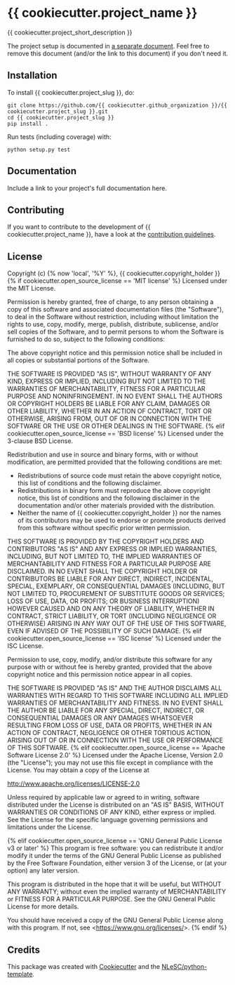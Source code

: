 # {{ cookiecutter.project_name }}

{{ cookiecutter.project_short_description }}

The project setup is documented in [a separate
document](project_setup.md). Feel free to remove this document (and/or
the link to this document) if you don't need it.

## Installation

To install {{ cookiecutter.project_slug }}, do:

``` {.sourceCode .console}
git clone https://github.com/{{ cookiecutter.github_organization }}/{{ cookiecutter.project_slug }}.git
cd {{ cookiecutter.project_slug }}
pip install .
```

Run tests (including coverage) with:

``` {.sourceCode .console}
python setup.py test
```

## Documentation

Include a link to your project's full documentation here.

## Contributing

If you want to contribute to the development of {{
cookiecutter.project_name }}, have a look at the [contribution
guidelines](CONTRIBUTING.rst).

## License

Copyright (c) {% now 'local', '%Y' %}, {{
cookiecutter.copyright_holder }} {% if
cookiecutter.open_source_license == 'MIT license' %} Licensed under
the MIT License.

Permission is hereby granted, free of charge, to any person obtaining a
copy of this software and associated documentation files (the
"Software"), to deal in the Software without restriction, including
without limitation the rights to use, copy, modify, merge, publish,
distribute, sublicense, and/or sell copies of the Software, and to
permit persons to whom the Software is furnished to do so, subject to
the following conditions:

The above copyright notice and this permission notice shall be included
in all copies or substantial portions of the Software.

THE SOFTWARE IS PROVIDED "AS IS", WITHOUT WARRANTY OF ANY KIND,
EXPRESS OR IMPLIED, INCLUDING BUT NOT LIMITED TO THE WARRANTIES OF
MERCHANTABILITY, FITNESS FOR A PARTICULAR PURPOSE AND NONINFRINGEMENT.
IN NO EVENT SHALL THE AUTHORS OR COPYRIGHT HOLDERS BE LIABLE FOR ANY
CLAIM, DAMAGES OR OTHER LIABILITY, WHETHER IN AN ACTION OF CONTRACT,
TORT OR OTHERWISE, ARISING FROM, OUT OF OR IN CONNECTION WITH THE
SOFTWARE OR THE USE OR OTHER DEALINGS IN THE SOFTWARE. {% elif
cookiecutter.open_source_license == 'BSD license' %} Licensed under
the 3-clause BSD License.

Redistribution and use in source and binary forms, with or without
modification, are permitted provided that the following conditions are
met:

-   Redistributions of source code must retain the above copyright
    notice, this list of conditions and the following disclaimer.
-   Redistributions in binary form must reproduce the above copyright
    notice, this list of conditions and the following disclaimer in the
    documentation and/or other materials provided with the distribution.
-   Neither the name of {{ cookiecutter.copyright_holder }} nor the
    names of its contributors may be used to endorse or promote products
    derived from this software without specific prior written
    permission.

THIS SOFTWARE IS PROVIDED BY THE COPYRIGHT HOLDERS AND CONTRIBUTORS "AS
IS" AND ANY EXPRESS OR IMPLIED WARRANTIES, INCLUDING, BUT NOT LIMITED
TO, THE IMPLIED WARRANTIES OF MERCHANTABILITY AND FITNESS FOR A
PARTICULAR PURPOSE ARE DISCLAIMED. IN NO EVENT SHALL THE COPYRIGHT
HOLDER OR CONTRIBUTORS BE LIABLE FOR ANY DIRECT, INDIRECT, INCIDENTAL,
SPECIAL, EXEMPLARY, OR CONSEQUENTIAL DAMAGES (INCLUDING, BUT NOT LIMITED
TO, PROCUREMENT OF SUBSTITUTE GOODS OR SERVICES; LOSS OF USE, DATA, OR
PROFITS; OR BUSINESS INTERRUPTION) HOWEVER CAUSED AND ON ANY THEORY OF
LIABILITY, WHETHER IN CONTRACT, STRICT LIABILITY, OR TORT (INCLUDING
NEGLIGENCE OR OTHERWISE) ARISING IN ANY WAY OUT OF THE USE OF THIS
SOFTWARE, EVEN IF ADVISED OF THE POSSIBILITY OF SUCH DAMAGE. {% elif
cookiecutter.open_source_license == 'ISC license' %} Licensed under
the ISC License.

Permission to use, copy, modify, and/or distribute this software for any
purpose with or without fee is hereby granted, provided that the above
copyright notice and this permission notice appear in all copies.

THE SOFTWARE IS PROVIDED "AS IS" AND THE AUTHOR DISCLAIMS ALL
WARRANTIES WITH REGARD TO THIS SOFTWARE INCLUDING ALL IMPLIED WARRANTIES
OF MERCHANTABILITY AND FITNESS. IN NO EVENT SHALL THE AUTHOR BE LIABLE
FOR ANY SPECIAL, DIRECT, INDIRECT, OR CONSEQUENTIAL DAMAGES OR ANY
DAMAGES WHATSOEVER RESULTING FROM LOSS OF USE, DATA OR PROFITS, WHETHER
IN AN ACTION OF CONTRACT, NEGLIGENCE OR OTHER TORTIOUS ACTION, ARISING
OUT OF OR IN CONNECTION WITH THE USE OR PERFORMANCE OF THIS SOFTWARE. {%
elif cookiecutter.open_source_license == 'Apache Software License
2.0' %} Licensed under the Apache License, Version 2.0 (the
"License"); you may not use this file except in compliance with the
License. You may obtain a copy of the License at

<http://www.apache.org/licenses/LICENSE-2.0>

Unless required by applicable law or agreed to in writing, software
distributed under the License is distributed on an "AS IS" BASIS,
WITHOUT WARRANTIES OR CONDITIONS OF ANY KIND, either express or implied.
See the License for the specific language governing permissions and
limitations under the License.

{% elif cookiecutter.open_source_license == 'GNU General Public
License v3 or later' %} This program is free software: you can
redistribute it and/or modify it under the terms of the GNU General
Public License as published by the Free Software Foundation, either
version 3 of the License, or (at your option) any later version.

This program is distributed in the hope that it will be useful, but
WITHOUT ANY WARRANTY; without even the implied warranty of
MERCHANTABILITY or FITNESS FOR A PARTICULAR PURPOSE. See the GNU General
Public License for more details.

You should have received a copy of the GNU General Public License along
with this program. If not, see <<https://www.gnu.org/licenses/>>. {%
endif %}

## Credits

This package was created with
[Cookiecutter](https://github.com/audreyr/cookiecutter) and the
[NLeSC/python-template](https://github.com/NLeSC/python-template).
